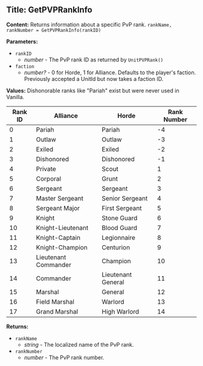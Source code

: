 ## Title: GetPVPRankInfo

**Content:**
Returns information about a specific PvP rank.
`rankName, rankNumber = GetPVPRankInfo(rankID)`

**Parameters:**
- `rankID`
  - *number* - The PvP rank ID as returned by `UnitPVPRank()`
- `faction`
  - *number?* - 0 for Horde, 1 for Alliance. Defaults to the player's faction. Previously accepted a UnitId but now takes a faction ID.

**Values:**
Dishonorable ranks like "Pariah" exist but were never used in Vanilla.

| Rank ID | Alliance           | Horde             | Rank Number |
|---------|--------------------|-------------------|-------------|
| 0       | Pariah             | Pariah            | -4          |
| 1       | Outlaw             | Outlaw            | -3          |
| 2       | Exiled             | Exiled            | -2          |
| 3       | Dishonored         | Dishonored        | -1          |
| 4       | Private            | Scout             | 1           |
| 5       | Corporal           | Grunt             | 2           |
| 6       | Sergeant           | Sergeant          | 3           |
| 7       | Master Sergeant    | Senior Sergeant   | 4           |
| 8       | Sergeant Major     | First Sergeant    | 5           |
| 9       | Knight             | Stone Guard       | 6           |
| 10      | Knight-Lieutenant  | Blood Guard       | 7           |
| 11      | Knight-Captain     | Legionnaire       | 8           |
| 12      | Knight-Champion    | Centurion         | 9           |
| 13      | Lieutenant Commander | Champion       | 10          |
| 14      | Commander          | Lieutenant General| 11          |
| 15      | Marshal            | General           | 12          |
| 16      | Field Marshal      | Warlord           | 13          |
| 17      | Grand Marshal      | High Warlord      | 14          |

**Returns:**
- `rankName`
  - *string* - The localized name of the PvP rank.
- `rankNumber`
  - *number* - The PvP rank number.